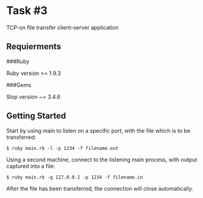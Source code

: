 Task #3
=======

TCP-on file transfer client-server application

Requierments
------------

###Ruby

Ruby version >= 1.9.3

###Gems

Slop version ~> 3.4.6

Getting Started
---------------

Start by using main to listen on a specific port, with the file which is to be transferred:

    $ ruby main.rb -l -p 1234 -f filename.out

Using a second machine, connect to the listening main process, with output captured into a file:

    $ ruby main.rb -g 127.0.0.1 -p 1234 -f filename.in

After the file has been transferred, the connection will close automatically.